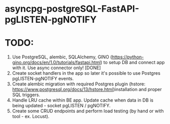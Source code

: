 # asyncpg-postgreSQL-FastAPI-pgLISTEN-pgNOTIFY


# TODO:
1. Use PostgreSQL, alembic, SQLAlchemy, GINO (https://python-gino.org/docs/en/1.0/tutorials/fastapi.html) to setup DB and connect app with it. Use async connector only! [DONE]
2. Create socket handlers in the app so later it's possible to use Postgres pgLISTEN-pgNOTIFY events.
3. Create alembic migration with required Postgres plugin (hstore: https://www.postgresql.org/docs/13/hstore.html)installation and proper SQL triggers.
4. Handle LRU cache within BE app. Update cache when data in DB is being updated - socket pgLISTEN / pgNOTIFY.
5. Create some CRUD endpoints and perform load testing (by hand or with tool - ex. Locust).
